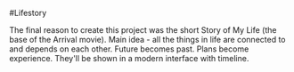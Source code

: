#Lifestory

The final reason to create this project was the short Story of My Life
(the base of the Arrival movie).
Main idea - all the things in life are connected to and depends on each other.
Future becomes past. Plans become experience.
They'll be shown in a modern interface with timeline.
